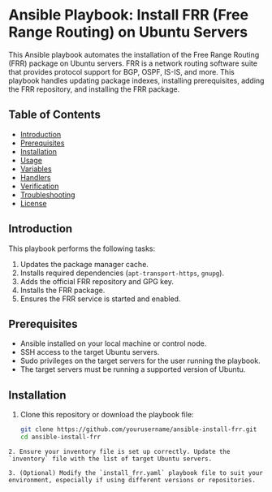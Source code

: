 # Ansible Playbook: Install FRR (Free Range Routing) on Ubuntu Servers

This Ansible playbook automates the installation of the Free Range Routing (FRR) package on Ubuntu servers. FRR is a network routing software suite that provides protocol support for BGP, OSPF, IS-IS, and more. This playbook handles updating package indexes, installing prerequisites, adding the FRR repository, and installing the FRR package.

## Table of Contents

- [Introduction](#introduction)
- [Prerequisites](#prerequisites)
- [Installation](#installation)
- [Usage](#usage)
- [Variables](#variables)
- [Handlers](#handlers)
- [Verification](#verification)
- [Troubleshooting](#troubleshooting)
- [License](#license)

## Introduction

This playbook performs the following tasks:

1. Updates the package manager cache.
2. Installs required dependencies (`apt-transport-https`, `gnupg`).
3. Adds the official FRR repository and GPG key.
4. Installs the FRR package.
5. Ensures the FRR service is started and enabled.

## Prerequisites

- Ansible installed on your local machine or control node.
- SSH access to the target Ubuntu servers.
- Sudo privileges on the target servers for the user running the playbook.
- The target servers must be running a supported version of Ubuntu.

## Installation

1. Clone this repository or download the playbook file:

   ```bash
   git clone https://github.com/yourusername/ansible-install-frr.git
   cd ansible-install-frr
```
2. Ensure your inventory file is set up correctly. Update the `inventory` file with the list of target Ubuntu servers.

3. (Optional) Modify the `install_frr.yaml` playbook file to suit your environment, especially if using different versions or repositories.
